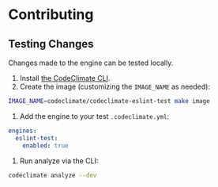 # Contributing

## Testing Changes
Changes made to the engine can be tested locally.

1. Install [the CodeClimate CLI](https://github.com/codeclimate/codeclimate).
1. Create the image (customizing the `IMAGE_NAME` as needed):
```bash
IMAGE_NAME=codeclimate/codeclimate-eslint-test make image
```
1. Add the engine to your test `.codeclimate.yml`:
```yaml
engines:
  eslint-test:
    enabled: true
```
1. Run analyze via the CLI:
```bash
codeclimate analyze --dev
```
